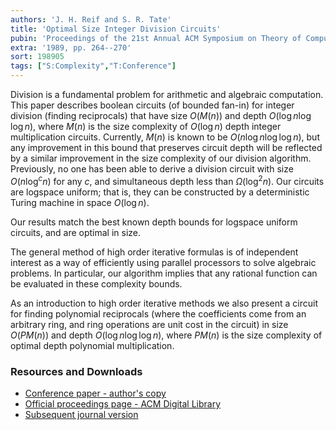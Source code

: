 ```yaml
---
authors: 'J. H. Reif and S. R. Tate'
title: 'Optimal Size Integer Division Circuits'
pubin: 'Proceedings of the 21st Annual ACM Symposium on Theory of Computing (STOC)'
extra: '1989, pp. 264--270'
sort: 198905
tags: ["S:Complexity","T:Conference"]
---
```


Division is a fundamental problem for arithmetic and algebraic
computation.  This paper describes boolean circuits (of bounded
fan-in) for integer division (finding reciprocals) that have size
$O(M(n))$ and depth $O(\log n\log\log n)$, where $M(n)$ is the size
complexity of $O(\log n)$ depth integer multiplication circuits.
Currently, $M(n)$ is known to be $O(n\log n\log\log n)$, but any
improvement in this bound that preserves circuit depth will be
reflected by a similar improvement in the size complexity of our
division algorithm.  Previously, no one has been able to derive a
division circuit with size $O(n\log^c n)$ for any $c$, and
simultaneous depth less than $\Omega(\log^2 n)$.  Our circuits are
logspace uniform; that is, they can be constructed by a deterministic
Turing machine in space $O(\log n)$.

Our results match the best known depth bounds for logspace uniform
circuits, and are optimal in size.

The general method of high order iterative formulas is of independent
interest as a way of efficiently using parallel processors to solve
algebraic problems.  In particular, our algorithm implies that any
rational function can be evaluated in these complexity bounds.

As an introduction to high order iterative methods we also present a
circuit for finding polynomial reciprocals (where the coefficients
come from an arbitrary ring, and ring operations are unit cost in the
circuit) in size $O(PM(n))$ and depth $O(\log n \log\log n)$, where
$PM(n)$ is the size complexity of optimal depth polynomial
multiplication.



### Resources and Downloads

* [Conference paper - author's copy](/publications/1989-Division-STOC.pdf)
* [Official proceedings page - ACM Digital Library](https://doi.org/10.1145/73007.73032)
* [Subsequent journal version](../1990divj)
